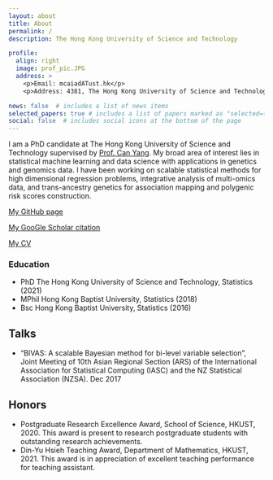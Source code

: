 ```yaml
---
layout: about
title: About
permalink: /
description: The Hong Kong University of Science and Technology

profile:
  align: right
  image: prof_pic.JPG
  address: >
    <p>Email: mcaiadATust.hk</p>
    <p>Address: 4381, The Hong Kong University of Science and Technology, Hong Kong</p>

news: false  # includes a list of news items
selected_papers: true # includes a list of papers marked as "selected={true}"
social: false  # includes social icons at the bottom of the page
---
```


I am a PhD candidate at The Hong Kong University of Science and Technology supervised by [Prof. Can Yang](https://sites.google.com/site/eeyangc/). My broad area of interest lies in statistical machine learning and data science with applications in genetics and genomics data. I have been working on scalable statistical methods for high dimensional regression problems, integrative analysis of multi-omics data, and trans-ancestry genetics for association mapping and polygenic risk scores construction.

[My GitHub page](https://github.com/mxcai)

[My GooGle Scholar citation](https://scholar.google.com/citations?user=8RH6-hkAAAAJ&hl=zh-CN)

[My CV](https://github.com/mxcai/mxcai.github.io/blob/master/assets/pdf/CV-Cai%20Mingxuan.pdf?raw=true)

### Education

- PhD The Hong Kong University of Science and Technology, Statistics (2021)
- MPhil Hong Kong Baptist University, Statistics (2018)
- Bsc Hong Kong Baptist University, Statistics (2016)

## Talks

- “BIVAS: A scalable Bayesian method for bi-level variable selection”, Joint Meeting of 10th Asian Regional Section (ARS) of the International Association for Statistical Computing (IASC) and the NZ Statistical Association (NZSA). Dec 2017


## Honors

- Postgraduate Research Excellence Award, School of Science, HKUST, 2020. This award is present to research postgraduate students with outstanding research achievements.
- Din-Yu Hsieh Teaching Award, Department of Mathematics, HKUST, 2021. This award is in appreciation of excellent teaching performance for teaching assistant.

<!-- Put your address / P.O. box / other info right below your picture. You can also disable any these elements by editing `profile` property of the YAML header of your `_pages/about.md`. Edit `_bibliography/papers.bib` and Jekyll will render your [publications page](/al-folio/publications/) automatically. -->

<!-- Link to your social media connections, too. This theme is set up to use [Font Awesome icons](http://fortawesome.github.io/Font-Awesome/) and [Academicons](https://jpswalsh.github.io/academicons/), like the ones below. Add your Facebook, Twitter, LinkedIn, Google Scholar, or just disable all of them. -->
